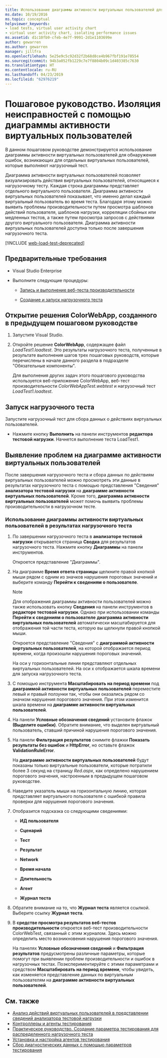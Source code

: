 ```yaml
---
title: Использование диаграммы активности виртуальных пользователей для нагрузочных тестов
ms.date: 10/19/2016
ms.topic: conceptual
helpviewer_keywords:
- load tests, virtual user activity chart
- virtual user activity chart, isolating performance issues
ms.assetid: d1c10fb9-cfeb-4e7f-9991-2d1e1103699e
author: gewarren
ms.author: gewarren
manager: jillfra
ms.openlocfilehash: 5e25e9c5c92d32f2b68d8ce4b967fbf191e78554
ms.sourcegitcommit: 94b3a052fb1229c7e7f8804b09c1d403385c7630
ms.translationtype: HT
ms.contentlocale: ru-RU
ms.lasthandoff: 04/23/2019
ms.locfileid: "62976219"
---
```

# <a name="walkthrough-using-the-virtual-user-activity-chart-to-isolate-issues"></a>Пошаговое руководство. Изоляция неисправностей с помощью диаграммы активности виртуальных пользователей

В данном пошаговом руководстве демонстрируется использование диаграммы активности виртуальных пользователей для обнаружения ошибок, возникающих для отдельных виртуальных пользователей, которые выполняют нагрузочный тест.

Диаграмма активности виртуальных пользователей позволяет визуализировать действия виртуальных пользователей, относящиеся к нагрузочному тесту. Каждая строка диаграммы представляет отдельного виртуального пользователя. Диаграмма активности виртуальных пользователей показывает, что именно делал каждый виртуальный пользователь во время теста. Благодаря этому можно выявить проблемы производительности путем просмотра шаблонов действий пользователя, шаблонов нагрузки, корреляции сбойных или медленных тестов, а также путем просмотра запросов с действиями другого виртуального пользователя. Диаграмма активности виртуальных пользователей доступна только после завершения нагрузочного теста.

[!INCLUDE [web-load-test-deprecated](includes/web-load-test-deprecated.md)]

## <a name="prerequisites"></a>Предварительные требования

- Visual Studio Enterprise

- Выполните следующие процедуры:

    - [Запись и выполнение веб-теста производительности](/azure/devops/test/load-test/run-performance-tests-app-before-release#recordtests)

    - [Создание и запуск нагрузочного теста](/azure/devops/test/load-test/run-performance-tests-app-before-release#create-a-load-test)

## <a name="open-the-colorwebapp-solution-created-in-the-previous-walkthroughs"></a>Открытие решения ColorWebApp, созданного в предыдущем пошаговом руководстве

1. Запустите Visual Studio.

2. Откройте решение **ColorWebApp**, содержащее файл *LoadTest1.loadtest*. Это результаты нагрузочного теста, полученные в результате выполнения шагов трех пошаговых руководств, которые перечислены в начале данного раздела в подразделе "Обязательные компоненты".

     Для выполнения других задач этого пошагового руководства используется веб-приложение ColorWebApp, веб-тест производительности *ColorWebAppTest.webtest* и нагрузочный тест *LoadTest1.loadtest*.

## <a name="run-the-load-test"></a>Запуск нагрузочного теста

Запустите нагрузочный тест для сбора данных о действиях виртуальных пользователей.

- Нажмите кнопку **Выполнить** на панели инструментов **редактора тестовой нагрузки**. Начнется выполнение теста LoadTest1.

## <a name="isolate-issues-in-the-virtual-user-activity-chart"></a>Выявление проблем на диаграмме активности виртуальных пользователей

После завершения нагрузочного теста и сбора данных по действиям виртуальных пользователей можно просмотреть эти данные в результатах нагрузочного теста с помощью представления "Сведения" **анализатора тестовой нагрузки** на **диаграмме активности виртуальных пользователей**. Кроме того, **диаграмма активности виртуальных пользователей** может помочь выявить проблемы производительности в нагрузочном тесте.

### <a name="to-use-the-virtual-user-activity-chart-in-your-load-test-results"></a>Использование диаграммы активности виртуальных пользователей в результатах нагрузочного теста

1. По завершении нагрузочного теста в **анализаторе тестовой нагрузки** открывается страница **Сводка** для результатов нагрузочного теста. Нажмите кнопку **Диаграммы** на панели инструментов.

     Откроется представление "Диаграммы".

2. На диаграмме **Время ответа страницы** щелкните правой кнопкой мыши рядом с одним из значков нарушения пороговых значений и выберите команду **Перейти к сведениям о пользователе**.

    > [!NOTE]
    > Для отображения диаграммы активности пользователей можно также использовать кнопку **Сведения** на панели инструментов в **редакторе тестовой нагрузки**. Однако при использовании команды **Перейти к сведениям о пользователе** **диаграмма активности виртуальных пользователей** автоматически масштабируется для отображения той части теста, которую вы щелкнули правой кнопкой мыши.

     Откроется представление "Сведения" с **диаграммой активности виртуальных пользователей**, на которой отображается период времени, когда произошли нарушения пороговых значений.

     На оси y горизонтальные линии представляют отдельных виртуальных пользователей. На оси x отображается шкала времени для запуска нагрузочного теста.

3. С помощью инструмента **Масштабировать на период времени** под **диаграммой активности виртуальных пользователей** переместите левый и правый ползунки так, чтобы они оказались рядом со значком нарушения порогового значения. При этом изменится шкала времени на **диаграмме активности виртуальных пользователей**.

4. На панели **Условные обозначения сведений** установите флажок **(Выделите ошибки)**. Обратите внимание, что выделен виртуальный пользователь, ставший причиной нарушения порогового значения.

5. На панели **Фильтрация результатов** снимите флажки **Показать результаты без ошибок** и **HttpError**, но оставьте флажок **ValidationRuleError**.

     На **диаграмме активности виртуальных пользователей** будут показаны только виртуальные пользователи, которые потратили более 3 секунд на страницу *Red.aspx*, как определено нарушением порогового значения, настроенным в предыдущем пошаговом руководстве.

6. Наведите указатель мыши на горизонтальную линию, которая представляет виртуального пользователя с ошибкой правила проверки для нарушения порогового значения.

7. Отобразится подсказка со следующими сведениями:

    - **ИД пользователя**

    - **Сценарий**

    - **Тест**

    - **Результат**

    - **Network**

    - **Время начала**

    - **Длительность**

    - **Агент**

    - **Журнал теста**

8. Обратите внимание на то, что **Журнал теста** является ссылкой. Выберите ссылку **Журнал теста**.

9. В **средстве просмотра результатов веб-тестов производительности** откроется веб-тест производительности ColorWebTest, связанный с этим журналом. Здесь можно определить место возникновения нарушения порогового значения.

     На панелях **Условные обозначения сведений** и **Фильтрация результатов** предусмотрены различные параметры, которые помогут при выявлении проблем производительности и ошибок в нагрузочных тестах. Поэкспериментируйте с этими параметрами и средством **Масштабировать на период времени**, чтобы увидеть, как изменяется представление данных по виртуальным пользователям на **диаграмме активности виртуальных пользователей**.

## <a name="see-also"></a>См. также

- [Анализ действий виртуальных пользователей в представлении сведений анализатора тестовой нагрузки](../test/analyze-load-test-virtual-user-activity-in-the-details-view.md)
- [Контроллеры и агенты тестирования](configure-test-agents-and-controllers-for-load-tests.md)
- [Практическое руководство. Создание параметра тестирования для распределенного нагрузочного теста](../test/how-to-create-a-test-setting-for-a-distributed-load-test.md)
- [Установка и настройка агентов тестирования](../test/lab-management/install-configure-test-agents.md)
- [Сбор диагностических данных с помощью параметров тестирования](../test/collect-diagnostic-information-using-test-settings.md)
